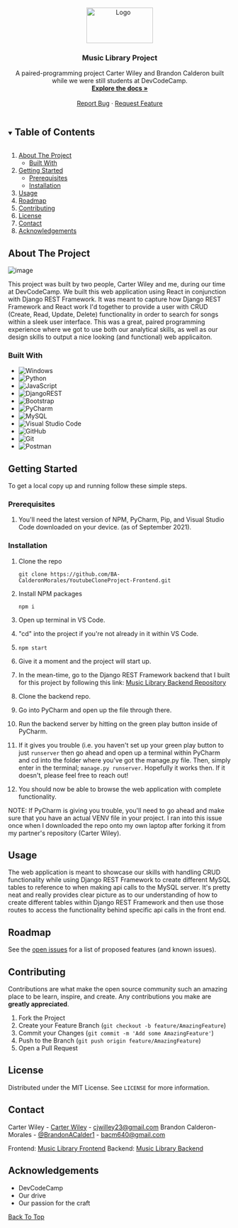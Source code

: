 <!--
*** Thanks for checking out the Best-README-Template. If you have a suggestion
*** that would make this better, please fork the repo and create a pull request
*** or simply open an issue with the tag "enhancement".
*** Thanks again! Now go create something AMAZING! :D
***
***
***
*** To avoid retyping too much info. Do a search and replace for the following:
*** github_username, repo_name, twitter_handle, email, project_title, project_description
-->



<!-- PROJECT SHIELDS -->
<!--
*** I'm using markdown "reference style" links for readability.
*** Reference links are enclosed in brackets [ ] instead of parentheses ( ).
*** See the bottom of this document for the declaration of the reference variables
*** for contributors-url, forks-url, etc. This is an optional, concise syntax you may use.
*** https://www.markdownguide.org/basic-syntax/#reference-style-links
-->
<!-- [![Contributors][contributors-shield]][contributors-url]
[![Forks][forks-shield]][forks-url]
[![Stargazers][stars-shield]][stars-url]
[![Issues][issues-shield]][issues-url]
[![MIT License][license-shield]][license-url]
[![LinkedIn][linkedin-shield]][linkedin-url]
 -->

<!-- PROJECT LOGO -->
<br />
<p id="top" align="center">
  <a href="https://user-images.githubusercontent.com/62074841/132972804-3fdf75d1-e89f-4742-a9c9-34ff2ccf607c.png">
    <img src="https://user-images.githubusercontent.com/62074841/132972804-3fdf75d1-e89f-4742-a9c9-34ff2ccf607c.png" alt="Logo" width="150" height="80">
  </a>

  <h3 align="center">Music Library Project</h3>

  <p align="center">
    A paired-programming project Carter Wiley and Brandon Calderon built while we were still students at DevCodeCamp.
    <br />
    <a href="#about-the-project"><strong>Explore the docs »</strong></a>
    <br />
    <br />
<!--     <a href="https://ba-calderonmorales.github.io/MusicLibraryProject-FrontEnd/">View Demo</a>
    · -->
    <a href="https://github.com/BA-CalderonMorales/YoutubeCloneProject-Frontend/issues">Report Bug</a>
    ·
    <a href="https://github.com/BA-CalderonMorales/YoutubeCloneProject-Frontend/issues">Request Feature</a>
  </p>
</p>



<!-- TABLE OF CONTENTS -->
<details open="open">
  <summary><h2 style="display: inline-block">Table of Contents</h2></summary>
  <ol>
    <li>
      <a href="#about-the-project">About The Project</a>
      <ul>
        <li><a href="#built-with">Built With</a></li>
      </ul>
    </li>
    <li>
      <a href="#getting-started">Getting Started</a>
      <ul>
        <li><a href="#prerequisites">Prerequisites</a></li>
        <li><a href="#installation">Installation</a></li>
      </ul>
    </li>
    <li><a href="#usage">Usage</a></li>
    <li><a href="#roadmap">Roadmap</a></li>
    <li><a href="#contributing">Contributing</a></li>
    <li><a href="#license">License</a></li>
    <li><a href="#contact">Contact</a></li>
    <li><a href="#acknowledgements">Acknowledgements</a></li>
  </ol>
</details>



<!-- ABOUT THE PROJECT -->
## About The Project

![image](https://user-images.githubusercontent.com/62074841/133552718-c7fe6b0b-c02b-4983-bac6-70bcdf0f3fc6.png)

<p>
 This project was built by two people, Carter Wiley and me, during our time at DevCodeCamp. We built this web application 
 using React in conjunction with Django REST Framework. It was meant to capture how Django REST Framework and React work I'd 
 together to provide a user with CRUD (Create, Read, Update, Delete) functionality in order to search for songs within a sleek 
 user interface. This was a great, paired programming experience where we got to use both our analytical skills, as well as 
 our design skills to output a nice looking (and functional) web applicaiton.
</p>
<!-- Here's a blank template to get started:
**To avoid retyping too much info. Do a search and replace with your text editor for the following:**
`carter-willey or BA-CalderonMorales`, `MusicLibraryProject-FrontEnd`, `twitter_handle`, `email`, `project_title`, `project_description` -->


### Built With
<div id="built-with"></div>

* ![Windows](https://img.shields.io/badge/Windows-0078D6?style=for-the-badge&logo=windows&logoColor=white)
* ![Python](https://img.shields.io/badge/python-3670A0?style=for-the-badge&logo=python&logoColor=ffdd54)
* ![JavaScript](https://img.shields.io/badge/javascript-%23323330.svg?style=for-the-badge&logo=javascript&logoColor=%23F7DF1E)
* ![DjangoREST](https://img.shields.io/badge/DJANGO-REST-ff1709?style=for-the-badge&logo=django&logoColor=white&color=ff1709&labelColor=gray)
* ![Bootstrap](https://img.shields.io/badge/bootstrap-%23563D7C.svg?style=for-the-badge&logo=bootstrap&logoColor=white)
* ![PyCharm](https://img.shields.io/badge/pycharm-143?style=for-the-badge&logo=pycharm&logoColor=black&color=black&labelColor=green)
* ![MySQL](https://img.shields.io/badge/mysql-%2300f.svg?style=for-the-badge&logo=mysql&logoColor=white)
* ![Visual Studio Code](https://img.shields.io/badge/Visual%20Studio%20Code-0078d7.svg?style=for-the-badge&logo=visual-studio-code&logoColor=white)
* ![GitHub](https://img.shields.io/badge/github-%23121011.svg?style=for-the-badge&logo=github&logoColor=white)
* ![Git](https://img.shields.io/badge/git-%23F05033.svg?style=for-the-badge&logo=git&logoColor=white)
* ![Postman](https://img.shields.io/badge/Postman-FF6C37?style=for-the-badge&logo=postman&logoColor=white)


<!-- GETTING STARTED -->
## Getting Started

To get a local copy up and running follow these simple steps.

### Prerequisites

1. You'll need the latest version of NPM, PyCharm, Pip, and Visual Studio Code downloaded on your device. (as of September 2021).

### Installation

1. Clone the repo

   `git clone https://github.com/BA-CalderonMorales/YoutubeCloneProject-Frontend.git`

2. Install NPM packages
   
   `npm i`

3. Open up terminal in VS Code.
4. "cd" into the project if you're not already in it within VS Code.
5. `npm start`
6. Give it a moment and the project will start up.
7. In the mean-time, go to the Django REST Framework backend that I built for this project by following this link: <a href="https://github.com/BA-CalderonMorales/MusicLibraryProject-Backend">Music Library Backend Repository</a>
8. Clone the backend repo. 
9. Go into PyCharm and open up the file through there.
10. Run the backend server by hitting on the green play button inside of PyCharm. 
11. If it gives you trouble (i.e. you haven't set up your green play button to just `runserver` then go ahead and open up a terminal within PyCharm and cd into the folder where you've got the manage.py file. Then, simply enter in the terminal; `manage.py runserver`. Hopefully it works then. If it doesn't, please feel free to reach out!
12. You should now be able to browse the web application with complete functionality. 

NOTE: If PyCharm is giving you trouble, you'll need to go ahead and make sure that you have an actual VENV file in your project.
I ran into this issue once when I downloaded the repo onto my own laptop after forking it from my partner's repository (Carter Wiley).

<!-- USAGE EXAMPLES -->
## Usage

The web application is meant to showcase our skills with handling CRUD functionality while using Django REST Framework to create 
different MySQL tables to reference to when making api calls to the MySQL server. It's pretty neat and really provides clear 
picture as to our understanding of how to create different tables within Django REST Framework and then use those routes to access 
the functionality behind specific api calls in the front end.


<!-- ROADMAP -->
## Roadmap

See the [open issues](https://github.com/BA-CalderonMorales/MusicLibraryProject-FrontEnd/issues) for a list of proposed features (and known issues).



<!-- CONTRIBUTING -->
## Contributing

Contributions are what make the open source community such an amazing place to be learn, inspire, and create. Any contributions you make are **greatly appreciated**. 

1. Fork the Project
2. Create your Feature Branch (`git checkout -b feature/AmazingFeature`)
3. Commit your Changes (`git commit -m 'Add some AmazingFeature'`)
4. Push to the Branch (`git push origin feature/AmazingFeature`)
5. Open a Pull Request

<!-- LICENSE -->
## License

Distributed under the MIT License. See `LICENSE` for more information.


<!-- CONTACT -->
## Contact

Carter Wiley - [Carter Wiley](https://www.linkedin.com/in/carter-willey) - cjwilley23@gmail.com
Brandon Calderon-Morales - [@BrandonACalder1](https://twitter.com/BrandonACalder1) - bacm640@gmail.com

Frontend: [Music Library Frontend](https://github.com/BA-CalderonMorales/MusicLibraryProject-FrontEnd)
Backend: [Music Library Backend](https://github.com/BA-CalderonMorales/MusicLibraryProject-Backend)


<!-- ACKNOWLEDGEMENTS -->
## Acknowledgements

* DevCodeCamp
* Our drive
* Our passion for the craft

<a href="#top">Back To Top</a>
